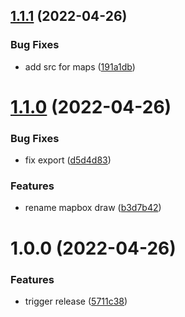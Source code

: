 ## [1.1.1](https://github.com/flying-dice/mapbox-toolkit/compare/v1.1.0...v1.1.1) (2022-04-26)


### Bug Fixes

* add src for maps ([191a1db](https://github.com/flying-dice/mapbox-toolkit/commit/191a1dba5003f751fef9643270ed064527d2e8bb))

# [1.1.0](https://github.com/flying-dice/mapbox-toolkit/compare/v1.0.0...v1.1.0) (2022-04-26)


### Bug Fixes

* fix export ([d5d4d83](https://github.com/flying-dice/mapbox-toolkit/commit/d5d4d830d882e2d4519a2a9d71f06b848ac333e9))


### Features

* rename mapbox draw ([b3d7b42](https://github.com/flying-dice/mapbox-toolkit/commit/b3d7b42c7c83bc2561f6201381f4ab9e67df776d))

# 1.0.0 (2022-04-26)


### Features

* trigger release ([5711c38](https://github.com/flying-dice/mapbox-toolkit/commit/5711c3828376f4fb4c9a9bced43a70eeb92b5e41))

